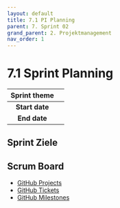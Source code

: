 ```yaml
---
layout: default
title: 7.1 PI Planning
parent: 7. Sprint 02
grand_parent: 2. Projektmanagement
nav_order: 1
---
```


# 7.1 Sprint Planning

| **Sprint theme** |   |
|:----------------:|---|
|  **Start date**  |   |
|   **End date**   |   |

## Sprint Ziele

## Scrum Board

- [GitHub Projects](https://github.com/orgs/Cloud-native-engineering/projects/3)
- [GitHub Tickets](https://github.com/Cloud-native-engineering/sem01_aws/issues)
- [GitHub Milestones](https://github.com/Cloud-native-engineering/sem01_aws/milestones)
